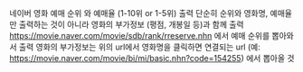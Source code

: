 네이버 영화 예매 순위 와 예매율 (1-10위 or 1-5위) 출력
단순히 순위와 영화명, 예매율만 출력하는 것이 아니라 영화의 부가정보 (평점, 개봉일 등)과 함께 출력
https://movie.naver.com/movie/sdb/rank/rreserve.nhn 에서 예매 순위를 뽑아와서 출력
영화의 부가정보는 위의 url에서 영화명을 클릭하면 연결되는 url (예: https://movie.naver.com/movie/bi/mi/basic.nhn?code=154255) 에서 뽑아올 것
